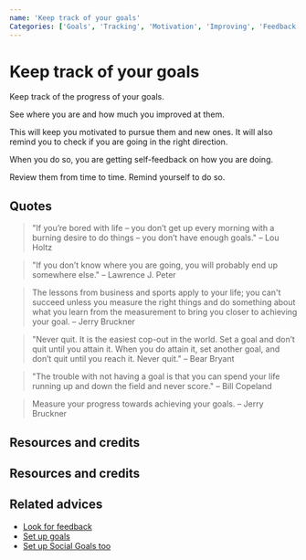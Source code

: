 ```yaml
---
name: 'Keep track of your goals'
Categories: ['Goals', 'Tracking', 'Motivation', 'Improving', 'Feedback']
---
```

# Keep track of your goals

Keep track of the progress of your goals.

See where you are and how much you improved at them.

This will keep you motivated to pursue them and new ones. It will also remind you to check if you are going in the right direction.

When you do so, you are getting self-feedback on how you are doing.

Review them from time to time. Remind yourself to do so.

## Quotes

> "If you’re bored with life – you don’t get up every morning with a burning desire to do things – you don’t have enough goals." – Lou Holtz

> "If you don’t know where you are going, you will probably end up somewhere else." – Lawrence J. Peter

> The lessons from business and sports apply to your life; you can't succeed unless you measure the right things and do something about what you learn from the measurement to bring you closer to achieving your goal. – Jerry Bruckner

> "Never quit. It is the easiest cop-out in the world. Set a goal and don’t quit until you attain it. When you do attain it, set another goal, and don’t quit until you reach it. Never quit." – Bear Bryant

> "The trouble with not having a goal is that you can spend your life running up and down the field and never score." – Bill Copeland

> Measure your progress towards achieving your goals. – Jerry Bruckner

## Resources and credits

## Resources and credits

## Related advices

- [Look for feedback](../Look%20for%20feedback/index.md)
- [Set up goals](../Set%20up%20goals/index.md)
- [Set up Social Goals too](../Set%20up%20Social%20Goals%20too/index.md)
